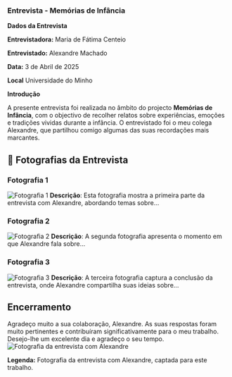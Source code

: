 ### Entrevista - Memórias de Infância

**Dados da Entrevista**

**Entrevistadora:** Maria de Fátima Centeio

**Entrevistado:** Alexandre Machado

**Data:** 3 de Abril de 2025  

**Local** Universidade do Minho

**Introdução**

A presente entrevista foi realizada no âmbito do projecto **Memórias de Infância**, com o objectivo de recolher relatos sobre experiências, emoções e tradições vividas durante a infância. O entrevistado foi o meu colega Alexandre, que partilhou comigo algumas das suas recordações mais marcantes.

## 📸 Fotografias da Entrevista


### Fotografia 1
![Fotografia 1](https://github.com/fatimacenteio/Entrevista-Alexandre/blob/main/entrevista1.jpeg)
**Descrição**: Esta fotografia mostra a primeira parte da entrevista com Alexandre, abordando temas sobre...

### Fotografia 2
![Fotografia 2](https://github.com/fatimacenteio/Entrevista-Alexandre/blob/main/entrevista2.jpeg)
**Descrição**: A segunda fotografia apresenta o momento em que Alexandre fala sobre...

### Fotografia 3
![Fotografia 3](https://github.com/fatimacenteio/Entrevista-Alexandre/blob/main/entrevista3.jpeg)
**Descrição**: A terceira fotografia captura a conclusão da entrevista, onde Alexandre compartilha suas ideias sobre...

## Encerramento

Agradeço muito a sua colaboração, Alexandre. As suas respostas foram muito pertinentes e contribuíram significativamente para o meu trabalho. Desejo-lhe um excelente dia e agradeço o seu tempo.
![Fotografia da entrevista com Alexandre](https://github.com/fatimacenteio/Entrevista-Alexandre/blob/main/entrevista4.jpeg)

**Legenda:** Fotografia da entrevista com Alexandre, captada para este trabalho.
